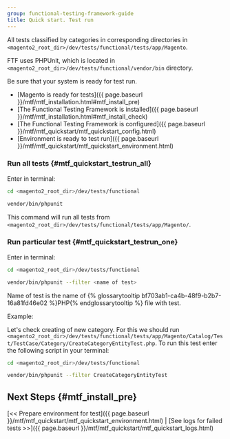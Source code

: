 ```yaml
---
group: functional-testing-framework-guide
title: Quick start. Test run
---
```


All tests classified by categories in corresponding directories in `<magento2_root_dir>/dev/tests/functional/tests/app/Magento`.

FTF uses PHPUnit, which is located in `<magento2_root_dir>/dev/tests/functional/vendor/bin` directory.

Be sure that your system is ready for test run.

- [Magento is ready for tests]({{ page.baseurl }}/mtf/mtf_installation.html#mtf_install_pre)
- [The Functional Testing Framework is installed]({{ page.baseurl }}/mtf/mtf_installation.html#mtf_install_check)
- [The Functional Testing Framework is configured]({{ page.baseurl }}/mtf/mtf_quickstart/mtf_quickstart_config.html)
- [Environment is ready to test run]({{ page.baseurl }}/mtf/mtf_quickstart/mtf_quickstart_environment.html)

### Run all tests {#mtf_quickstart_testrun_all}

Enter in terminal:

```bash
cd <magento2_root_dir>/dev/tests/functional
```

```bash
vendor/bin/phpunit
```

This command will run all tests from `<magento2_root_dir>/dev/tests/functional/tests/app/Magento/`.

### Run particular test {#mtf_quickstart_testrun_one}

Enter in terminal:
```bash
cd <magento2_root_dir>/dev/tests/functional
```

```bash
vendor/bin/phpunit --filter <name of test>
```

Name of test is the name of {% glossarytooltip bf703ab1-ca4b-48f9-b2b7-16a81fd46e02 %}PHP{% endglossarytooltip %} file with test.

Example:

Let's check creating of new category. For this we should run `<magento2_root_dir>/dev/tests/functional/tests/app/Magento/Catalog/Test/TestCase/Category/CreateCategoryEntityTest.php`. To run this test enter the following script in your terminal:

```bash
cd <magento2_root_dir>/dev/tests/functional
```
```bash
vendor/bin/phpunit --filter CreateCategoryEntityTest
```

## Next Steps {#mtf_install_pre}

[&lt;&lt; Prepare environment for test]({{ page.baseurl }}/mtf/mtf_quickstart/mtf_quickstart_environment.html) | [See logs for failed tests &gt;&gt;]({{ page.baseurl }}/mtf/mtf_quickstart/mtf_quickstart_logs.html)
